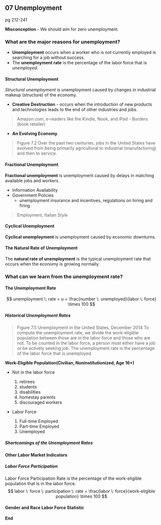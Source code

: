 ## 07 Unemployment
pg 212-241

**Misconception** - We should aim for zero unemployment.

### What are the major reasons for unemployment?
+ **Unemployment** occurs when a worker who is not currently employed is searching for a job without success.
+ The **unemployment rate** is the percentage of the labor force that is *unemployed*.

#### Structural Unemployment
*Structural unemployment* is unemployment caused by changes in industrial makeup (structure) of the economy.

+ **Creative Destruction** - occurs when the introduction of new products and technologies leads to the end of other industries and jobs.
> Amazon.com, e-readers like the Kindle, Nook, and iPad - Borders (book retailer)

+ **An Evolving Economy**
> Figure 7.2
Over the past two centuries, jobs in the United States have evolved from being primarily agricultural to industrial (manufacturing)  and then to service.

#### Fractional Unemployment
**Fractional unemployment** is unemployment caused by delays in matching available jobs and workers.
+ Information Availability
+ Government Policies
	- unemployment insurance and incentives, regulations on hiring and firing
> Employment, Italian Style

#### Cyclical Unemployment
**Cyclical unemployment** is unemployment caused by economic downturns.

#### The Natural Rate of Unemployment
The **natural rate of unemployment** is the typical unemployment rate that occurs when the economy is growing normally.

### What can we learn from the unemployment rate?

#### The Unemployment Rate
$$
unemployment \: rate = u = \frac{number \: unemployed}{labor \: force} \times 100
$$

##### Historical Unemployment Rates
> Figure 7.5 Unemployment in the United States, December 2014
To compute the unemployment rate, we divide the work-eligible population between those are in the labor force and those who are not. To be counted in the labor force, a person must either have a job or be actively seeking job. The unemployment rate is the percentage of the labor force that is unemployed.

**Work-Eligible Population(Civilian, Noninstitutionized, Age 16\+)**

* Not in the labor force

	1. retirees
	2. students
	3. disabilities
	4. homestay parents
	5. discouraged workers

* Labor Force
	1. Full-time Employed
	2. Part-time Employed
	3. Unemployed

##### Shortcomings of the Unemployment Rates

#### Other Labor Market Indicators
##### Labor Force Participation
Labor Force Participation Rate is the percentage of the work-eligible population that is in the labor force.
$$
labor \:  force \:  participation \: rate = \frac{labor \:  force}{work-eligible population} \times 100
$$

#### Gender and Race Labor Force Statistic

**End**
